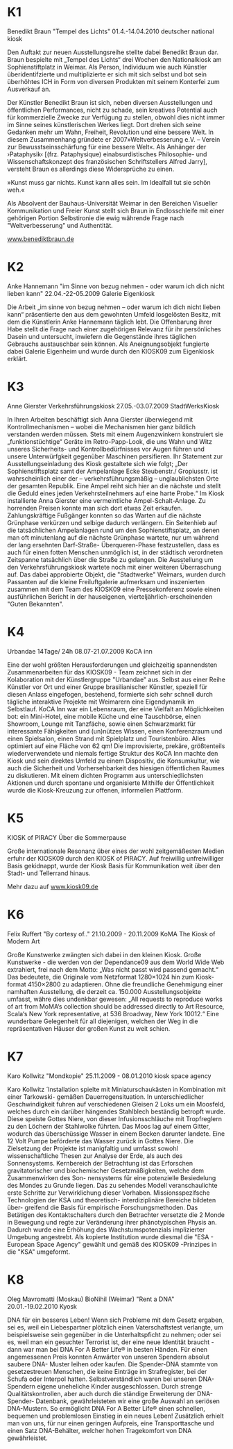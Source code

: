 # K1 
Benedikt Braun 
"Tempel des Lichts" 
01.4.-14.04.2010
deutscher national kiosk 

Den Auftakt zur neuen Ausstellungsreihe stellte dabei Benedikt Braun dar. Braun bespielte mit „Tempel des Lichts“ drei Wochen den Nationalkiosk am Sophienstiftplatz in Weimar. Als Person, Individuum wie auch Künstler überidentifzierte und multiplizierte er sich mit sich selbst und bot sein überhöhtes ICH in Form von diversen Produkten mit seinem Konterfei zum Ausverkauf an.

Der Künstler Benedikt Braun ist sich, neben diversen Ausstellungen und öffentlichen Performances, nicht zu schade, sein kreatives Potential auch für kommerzielle Zwecke zur Verfügung zu stellen, obwohl dies nicht immer im Sinne seines künstlerischen Werkes liegt. Dort drehen sich seine Gedanken mehr um Wahn, Freiheit, Revolution und eine bessere Welt. In diesem Zusammenhang gründete er 2007»Weltverbesserung e.V. – Verein zur Bewusstseinsschärfung für eine bessere Welt«. Als Anhänger der ›Pataphysik‹ [(frz. Pataphysique) einabsurdistisches Philosophie- und Wissenschaftskonzept des französischen Schriftstellers Alfred Jarry], versteht Braun es allerdings diese Widersprüche zu einen.

»Kunst muss gar nichts. Kunst kann alles sein. Im Idealfall tut sie schön weh.«

Als Absolvent der Bauhaus-Universität Weimar in den Bereichen Visueller Kommunikation und Freier Kunst stellt sich Braun in Endlosschleife mit einer gehörigen Portion Selbstironie die ewig währende Frage nach "Weltverbesserung" und Authentität.

www.benediktbraun.de

# K2 
Anke Hannemann 
"im Sinne von bezug nehmen - oder warum ich dich nicht lieben kann" 22.04.-22-05.2009
Galerie Eigenkiosk

Die Arbeit „im sinne von bezug nehmen – oder warum ich dich nicht lieben kann“ präsentierte den aus dem gewohnten Umfeld losgelösten Besitz, mit dem die Künstlerin Anke Hannemann täglich lebt. Die Offenbarung ihrer Habe stellt die Frage nach einer zugehörigen Relevanz für ihr persönliches Dasein und untersucht, inwiefern die Gegenstände ihres täglichen Gebrauchs austauschbar sein können. Als Aneignungsobjekt fungierte dabei Galerie Eigenheim und wurde durch den KIOSK09 zum Eigenkiosk erklärt.


# K3 
Anne Gierster 
Verkehrsführungskiosk 
27.05.-03.07.2009
StadtWerksKiosk

In Ihren Arbeiten beschäftigt sich Anna Gierster überwiegend mit Kontrollmechanismen – wobei die Mechanismen hier ganz bildlich verstanden werden müssen. Stets mit einem Augenzwinkern konstruiert sie „funktionstüchtige“ Geräte im Retro-Papp-Look, die uns Wahn und Witz unseres Sicherheits- und Kontrollbedürfnisses vor Augen führen und unsere Unterwürfgkeit gegenüber Maschinen persifieren. Ihr Statement zur Ausstellungseinladung des Kiosk gestaltete sich wie folgt; 
„Der Sophienstiftsplatz samt der Ampelanlage Ecke Steubenstr./ Gropiusstr. ist wahrscheinlich einer der – verkehrsführungsmäßig – unglaublichsten Orte der gesamten Republik. Eine Ampel reiht sich hier an die nächste und stellt die Geduld eines jeden Verkehrsteilnehmers auf eine harte Probe.“ Im Kiosk installierte Anna Gierster eine vermeintliche Ampel-Schalt-Anlage. Zu horrenden Preisen konnte man sich dort etwas Zeit erkaufen. Zahlungskräftige Fußgänger konnten so das Warten auf die nächste Grünphase verkürzen und selbige dadurch verlängern. Ein Seitenhieb auf die tatsächlichen Ampelanlagen rund um den Sophienstiftsplatz, an denen man oft minutenlang auf die nächste Grünphase wartete, nur um während der lang ersehnten Darf-Straße- Überqueren-Phase festzustellen, dass es auch für einen fotten Menschen unmöglich ist, in der städtisch verordneten Zeitspanne tatsächlich über die Straße zu gelangen. Die Ausstellung um den Verkehrsführungskiosk wartete noch mit einer weiteren Überraschung auf. Das dabei approbierte Objekt, die "Stadtwerke" Weimars, wurden durch Passanten auf die kleine Freiluftgalerie aufmerksam und inszenierten zusammen mit dem Team des KIOSK09 eine Pressekonferenz sowie einen ausführlichen Bericht in der hauseigenen, vierteljährlich-erscheinenden "Guten Bekannten".

# K4 
Urbandae 
14Tage/ 24h
08.07-21.07.2009
KoCA inn

Eine der wohl größten Herausforderungen und gleichzeitig spannendsten Zusammenarbeiten für das KIOSK09 - Team zeichnet sich in der Kolaboration mit der Künstlergruppe "Urbandae" aus.
Selbst aus einer Reihe Künstler vor Ort und einer Gruppe brasilianischer Künstler, speziell für diesen Anlass eingefogen, bestehend, formierte sich sehr schnell durch tägliche interaktive Projekte mit Weimarern eine Eigendynamik im Selbstlauf.
KoCA Inn war ein Lebensraum, der eine Vielfalt an Möglichkeiten bot:
ein Mini-Hotel, eine mobile Küche und eine Tauschbörse, einen Showroom, Lounge mit Tanzfäche, sowie einen Schwarzmarkt für interessante Fähigkeiten und (un)nützes Wissen, einen Konferenzraum und einen Spielsalon, einen Strand mit Spielplatz und Touristenbüro.
Alles optimiert auf eine Fläche von 62 qm!
Die improvisierte, prekäre, größtenteils wiederverwendete und niemals fertige Struktur des KoCA Inn machte den Kiosk und sein direktes Umfeld zu einem Dispositiv, die Konsumkultur, wie auch die Sicherheit und Vorhersehbarkeit des hiesigen öffentlichen Raumes zu diskutieren. Mit einem dichten Programm aus unterschiedlichsten Aktionen und durch spontane und organisierte Mithilfe der Öffentlichkeit wurde die Kiosk-Kreuzung zur offenen, informellen Plattform.

# K5 
KIOSK of PIRACY
Über die Sommerpause

Große internationale Resonanz über eines der wohl zeitgemäßesten Medien erfuhr der KIOSK09 durch den KIOSK of PIRACY. Auf freiwillig unfreiwilliger Basis gekidnappt, wurde der Kiosk Basis für Kommunikation weit über den Stadt- und Tellerrand hinaus.

Mehr dazu auf www.kiosk09.de

# K6 
Felix Ruffert 
"By cortesy of.." 
21.10.2009 - 20.11.2009
KoMA The Kiosk of Modern Art

Große Kunstwerke zwängten sich dabei in den kleinen Kiosk. Große Kunstwerke - die werden von der Dependance09 aus dem World Wide Web extrahiert, frei nach dem Motto: „Was nicht passt wird passend gemacht.“ Das bedeutete, die Originale vom Netzformat 1280×1024 hin zum Kiosk-format 4150×2800 zu adaptieren. Ohne die freundliche Genehmigung einer namhaften Ausstellung, die derzeit ca. 150.000 Ausstellungsobjekte umfasst, währe dies undenkbar gewesen: „All requests to reproduce works of art from MoMA‘s collection should be addressed directly to Art Resource, Scala‘s New York representative, at 536 Broadway, New York 10012.“ Eine wunderbare Gelegenheit für all diejenigen, welchen der Weg in die repräsentativen Häuser der großen Kunst zu weit schien.


# K7 
Karo Kollwitz 
"Mondkopie" 
25.11.2009 - 08.01.2010
kiosk space agency

Karo Kollwitz ́ Installation spielte mit Miniaturschaukästen in Kombination mit einer Tarkowski- gemäßen Dauerregensituation. In unterschiedlicher Geschwindigkeit fuhren auf verschiedenen Gleisen 2 Loks um ein Moosfeld, welches durch ein darüber hängendes Stahlblech beständig betropft wurde. Diese speiste Gottes Niere, von dieser Infusionsschläuche mit Tropfreglern zu den Löchern der Stahlwolke führten.
Das Moos lag auf einem Gitter, wodurch das überschüssige Wasser in einem Becken darunter landete. Eine 12 Volt Pumpe beförderte das Wasser zurück in Gottes Niere.
Die Zielsetzung der Projekte ist manigfaltig und umfasst sowohl wissenschaftliche Thesen zur Analyse der Erde, als auch des Sonnensystems. Kernbereich der Betrachtung ist das Erforschen gravitatorischer und biochemischer Gesetzmäßigkeiten, welche dem Zusammenwirken des Son- nensystems für eine potenzielle Besiedelung des Mondes zu Grunde liegen. Das zu sehendes Modell veranschaulichte erste Schritte zur Verwirklichung dieser Vorhaben. Missionsspezifsche Technologien der KSA und theoretisch- interdiziplinäre Bereiche bildeten über- greifend die Basis für empirische Forschungsmethoden. Das Betätigen des Kontaktschalters durch den Betrachter versetzte die 2 Monde in Bewegung und regte zur Veränderung ihrer phänotypischen Physis an. Dadurch wurde eine Erhöhung des Wachstumspotenzials implizierter Umgebung angestrebt.
Als kopierte Institution wurde diesmal die "ESA - European Space Agency" gewählt und gemäß des KIOSK09 -Prinzipes in die "KSA" umgeformt.


# K8 
Oleg Mavromatti (Moskau) BioNihil (Weimar) 
"Rent a DNA" 
20.01.-19.02.2010
Kyosk

DNA für ein besseres Leben!
Wenn sich Probleme mit dem Gesetz ergaben, sei es, weil ein Liebespartner plötzlich einen Vaterschaftstest verlangte, um beispielsweise sein gegenüber in die Unterhaltspficht zu nehmen; oder sei es, weil man ein gesuchter Terrorist ist, der eine neue Identität braucht -
dann war man bei DNA For A Better Life® in besten Händen. Für einen angemessenen Preis konnten Anwärter von unseren Spendern absolut saubere DNA- Muster leihen oder kaufen. Die Spender-DNA stammte von gesetzestreuen Menschen, die keine Einträge im Strafregister, bei der Schufa oder Interpol hatten. Selbstverständlich waren bei unseren DNA-Spendern eigene uneheliche Kinder ausgeschlossen. Durch strenge Qualitätskontrollen, aber auch durch die ständige Erweiterung der DNA-Spender- Datenbank, gewährleisteten wir eine große Auswahl an seriösen DNA-Mustern. So ermöglicht DNA For A Better Life® einen schnellen, bequemen und problemlosen Einstieg in ein neues Leben! Zusätzlich erhielt man von uns, für nur einen geringen Aufpreis, eine Transporttasche und einen Satz DNA-Behälter, welcher hohen Tragekomfort von DNA gewährleistet.
